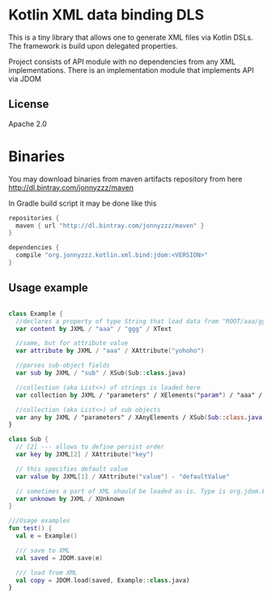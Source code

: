Kotlin XML data binding DLS
==============

This is a tiny library that allows one to generate
XML files via Kotlin DSLs. The framework is build
upon delegated properties.

Project consists of API module with no dependencies
from any XML implementations.
There is an implementation module that implements
API via JDOM

License
-------

Apache 2.0

Binaries
========

You may download binaries from maven artifacts repository from here
http://dl.bintray.com/jonnyzzz/maven

In Gradle build script it may be done like this
```gradle
repositories {
  maven { url "http://dl.bintray.com/jonnyzzz/maven" }
}

dependencies {
  compile "org.jonnyzzz.kotlin.xml.bind:jdom:<VERSION>"
}
```

Usage example
-------------

```kotlin

class Example {
  //declares a property of type String that load data from "ROOT/aaa/ggg/text()"
  var content by JXML / "aaa" / "ggg" / XText

  //same, but for attribute value
  var attribute by JXML / "aaa" / XAttribute("yohoho")

  //parses sub-object fields
  var sub by JXML / "sub" / XSub(Sub::class.java)

  //collection (aka List<>) of strings is loaded here
  var collection by JXML / "parameters" / XElements("param") / "aaa" / XText

  //collection (aka List<>) of sub objects
  var any by JXML / "parameters" / XAnyElements / XSub(Sub::class.java)
}

class Sub {
  // [2] --- allows to define persist order
  var key by JXML[2] / XAttribute("key")

  // this specifies default value
  var value by JXML[1] / XAttribute("value") - "defaultValue"

  // sometimes a part of XML should be loaded as-is. Type is org.jdom.Element
  var unknown by JXML / XUnknown
}

///Usage examples
fun test() {
  val e = Example()

  /// save to XML
  val saved = JDOM.save(e)

  /// load from XML
  val copy = JDOM.load(saved, Example::class.java)
}
```
